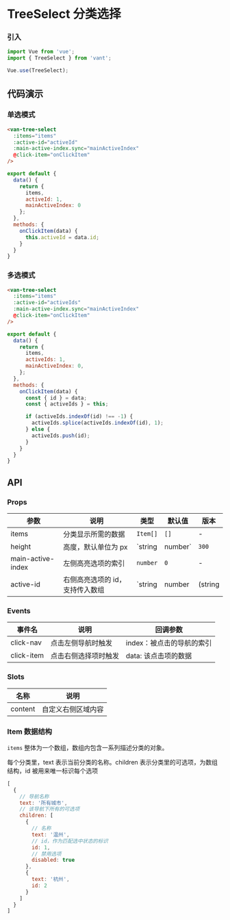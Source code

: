 # TreeSelect 分类选择

### 引入

``` javascript
import Vue from 'vue';
import { TreeSelect } from 'vant';

Vue.use(TreeSelect);
```

## 代码演示

### 单选模式

```html
<van-tree-select
  :items="items"
  :active-id="activeId"
  :main-active-index.sync="mainActiveIndex"
  @click-item="onClickItem"
/>
```

```javascript
export default {
  data() {
    return {
      items,
      activeId: 1,
      mainActiveIndex: 0
    };
  },
  methods: {
    onClickItem(data) {
      this.activeId = data.id;
    }
  }
}
```

### 多选模式

```html
<van-tree-select
  :items="items"
  :active-id="activeIds"
  :main-active-index.sync="mainActiveIndex"
  @click-item="onClickItem"
/>
```

```javascript
export default {
  data() {
    return {
      items,
      activeIds: 1,
      mainActiveIndex: 0,
    };
  },
  methods: {
    onClickItem(data) {
      const { id } = data;
      const { activeIds } = this;

      if (activeIds.indexOf(id) !== -1) {
        activeIds.splice(activeIds.indexOf(id), 1);
      } else {
        activeIds.push(id);
      }
    }
  }
}
```

## API

### Props

| 参数 | 说明 | 类型 | 默认值 | 版本 |
|------|------|------|------|------|
| items | 分类显示所需的数据 | `Item[]` | `[]` | - |
| height | 高度，默认单位为 px | `string | number` | `300` | - |
| main-active-index | 左侧高亮选项的索引 | `number` | `0` | - |
| active-id | 右侧高亮选项的 id，支持传入数组 | `string | number | (string | number)[]` | `0` | - |

### Events

| 事件名 | 说明 | 回调参数 |
|------|------|------|
| click-nav | 点击左侧导航时触发 | index：被点击的导航的索引 |
| click-item | 点击右侧选择项时触发 | data: 该点击项的数据 |

### Slots

| 名称 | 说明 |
|------|------|
| content | 自定义右侧区域内容 |

### Item 数据结构

`items` 整体为一个数组，数组内包含一系列描述分类的对象。

每个分类里，text 表示当前分类的名称。children 表示分类里的可选项，为数组结构，id 被用来唯一标识每个选项

```javascript
[
  {
    // 导航名称
    text: '所有城市',
    // 该导航下所有的可选项
    children: [
      {
        // 名称
        text: '温州',
        // id，作为匹配选中状态的标识
        id: 1,
        // 禁用选项
        disabled: true
      },
      {
        text: '杭州',
        id: 2
      }
    ]
  }
]
```
